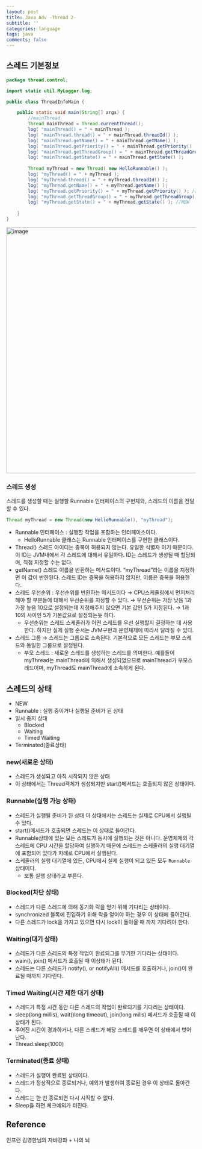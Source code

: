 ```yaml
---
layout: post
title: Java Adv -Thread 2-
subtitle: ''
categories: language
tags: java
comments: false
---
```


## 스레드 기본정보

```java
package thread.control;

import static util.MyLogger.log;

public class ThreadInfoMain {

    public static void main(String[] args) {
        //mainThread
        Thread mainThread = Thread.currentThread();
        log( "mainThread() = " + mainThread );
        log( "mainThread.thread() = " + mainThread.threadId() );
        log( "mainThread.getName() = " + mainThread.getName() );
        log( "mainThread.getPriority() = " + mainThread.getPriority() );
        log( "mainThread.getThreadGroup() = " + mainThread.getThreadGroup() );
        log( "mainThread.getState() = " + mainThread.getState() );
        
        Thread myThread = new Thread( new HelloRunnable() );
        log( "myThread() = " + myThread );
        log( "myThread.thread() = " + myThread.threadId() );
        log( "myThread.getName() = " + myThread.getName() );
        log( "myThread.getPriority() = " + myThread.getPriority() ); //기본값이 5
        log( "myThread.getThreadGroup() = " + myThread.getThreadGroup() );
        log( "myThread.getState() = " + myThread.getState() ); //NEW
		
    }
}

```

<img width="653" alt="image" src="https://github.com/user-attachments/assets/d8b4693f-1b4f-4945-aeaf-81665977d2ce">

### 스레드 생성

스레드를 생성할 때는 실행할 Runnable 인터페이스의 구현체와, 스레드의 이름을 전달할 수 있다.

```java
Thread myThread = new Thread(new HelloRunnable(), "myThread");
```

- Runnable 인터페이스 : 실행할 작업을 포함하는 인터페이스이다.
    - HelloRunnable 클래스는 Runnable 인터페이스를 구현한 클래스이다.
- Thread() 스레드 아이디는 중복이 허용되지 않는다. 유일한 식별자 이기 때문이다. 이 ID는 JVM내에서 각 스레드에 대해서 유일하다. ID는 스레드가 생성될 때 할당되며, 직접 지정할 수는 없다.
- getName() 스레드 이름을 반환하는 메서드이다. “myThread”라는 이름을 지정하면 이 값이 반한된다. 스레드 ID는 중복을 허용하지 않지만, 이름은 중복을 허용한다.
- 스레드 우선순위 : 우선순위를 반환하는 메서드이다 → CPU스케줄링에서 먼저처리해야 할 부분들에 대해서 우선순위를 지정할 수 있다. → 우선순위는 가장 낮음 1과 가장 높음 10으로 설정되는데 지정해주지 않으면 기본 값인 5가 지정된다. → 1과 10의 사이인 5가 기본값으로 설정되는듯 하다.
    - 우선순위는 스레드 스케줄러가 어떤 스레드를 우선 실행할지 결정하는 데 사용한다. 하지만 실제 실행 순서는 JVM구현과 운영체제에 따라서 달라질 수 있다.
- 스레드 그룹 → 스레드는 그룹으로 소속된다. 기본적으로 모든 스레드는 부모 스레드와 동일한 그룹으로 설정된다.
    - 부모 스레드 : 새로운 스레드를 생성하는 스레드를 의미한다. 예를들어 myThread는 mainThread에 의해서 생성되었으므로 mainThread가 부모스레드이며, myThread도 mainThread에 소속하게 된다.

## 스레드의 상태

- NEW
- Runnable : 실행 중이거나 실행될 준비가 된 상태
- 일시 중지 상태
  - Blocked
  - Waiting
  - Timed Waiting
- Terminated(종료상태)

### new(새로운 상태)

- 스레드가 생성되고 아직 시작되지 않은 상태
- 이 상태에서는 Thread객체가 생성되지만 start()메서드는 호출되지 않은 상태이다.

### Runnable(실행 가능 상태)

- 스레드가 실행될 준비가 된 상태 이 상태에서는 스레드는 실제로 CPU에서 실행될 수 있다.
- start()메서드가 호출되면 스레드는 이 상태로 들어간다.
- Runnable상태에 있는 모든 스레드가 동시에 실행되는 것은 아니다. 운영체제의 각 스레드에 CPU 시간을 할당하여 실행하기 때문에 스레드는 스케줄러의 실행 대기열에 포함되어 있다가 차례로 CPU에서 실행된다.
- 스케줄러의 실행 대기열에 있든, CPU에서 실제 실행이 되고 있든 모두 `Runnable` 상태이다.
  - 보통 실행 상태라고 부른다.


### Blocked(차단 상태)

- 스레드가 다른 스레드에 의해 동기화 락을 얻기 위해 기다리는 상태이다.
- synchronized 블록에 진입하기 위해 락을 얻어야 하는 경우 이 상태에 들어간다.
- 다른 스레드가 lock을 가지고 있으면 다시 lock이 돌아올 때 까지 기다려야 한다.

### Waiting(대기 상태)

- 스레드가 다른 스레드의 특정 작업이 완료되그를 무기한 기다리는 상태이다.
- wain(), join() 메서드가 호출될 때 이상태가 된다.
- 스레드는 다른 스레드가 notify(), or notifyAll() 메서드를 호출하거나, join()이 완료될 때까지 기다린다.

### Timed Waiting(시간 제한 대기 상태)

- 스레드가 특정 시간 동안 다른 스레드의 작업이 완료되기를 기다리는 상태이다.
- sleep(long millis), wait()long timeout), join(long milis) 메서드가 호출될 때 이상태가 된다.
- 주어진 시간이 경과하거나, 다른 스레드가 해당 스레드를 깨우면 이 상태에서 벗어난다.
- Thread.sleep(1000)

### Terminated(종료 상태)

- 스레드가 실행이 완료된 상태이다.
- 스레드가 정상적으로 종료되거나, 예외가 발생하여 종료된 경우 이 상태로 돌아간다.
- 스레드는 한 번 종료되면 다시 시작할 수 없다.
- Sleep을 하면 체크예외가 터진다.


## Reference

인프런 김영한님의 자바강좌 + 나의 뇌
